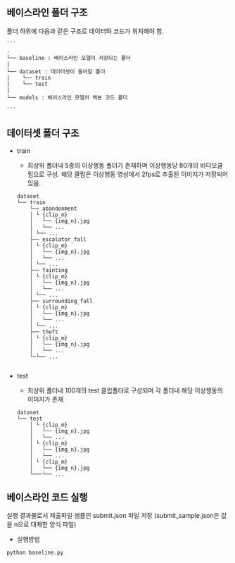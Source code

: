## 베이스라인 폴더 구조
폴더 하위에 다음과 같은 구조로 데이터와 코드가 위치해야 함.

    ```
    .
    └── baseline : 베이스라인 모델이 저장되는 폴더  
    |
    └── dataset : 데이터셋이 들어갈 폴더
    |    └── train
    |    └── test
    |
    └── models : 베이스라인 모델의 백본 코드 폴더
        
    ```

## 데이터셋 폴더 구조

* train
    * 최상위 폴더내 5종의 이상행동 폴더가 존재하며 이상행동당 80개의 비디오클립으로 구성.
      해당 클립은 이상행동 영상에서 2fps로 추출된 이미지가 저장되어 있음.
      
    ```
    dataset
    └── train
        └── abandonment
        │ └ {clip_m}
        │   └── {img_n}.jpg
        │   └── ...
        │ └── ...
        ├── escalator_fall
        │ └ {clip_m}
        │   └── {img_n}.jpg
        │   └── ...
        │ └── ...
        ├── fainting
        │ └ {clip_m}
        │   └── {img_n}.jpg
        │   └── ...
        │ └── ...
        ├── surrounding_fall
        │ └ {clip_m}
        │   └── {img_n}.jpg
        │   └── ...
        │ └── ...
        ├── theft
        │ └ {clip_m}
        │   └── {img_n}.jpg
        │   └── ...
        └─└── ...  
        
    ```
  
* test
    * 최상위 폴더내 100개의 test 클립폴더로 구성되며 각 폴더내 해당 이상행동의 이미지가 존재
    ```
    dataset
    └── test
        │ └ {clip_m}
        │   └── {img_n}.jpg
        │   └── ...
        │ └ {clip_m}
        │   └── {img_n}.jpg
        │   └── ...
        │ └ {clip_m}
        │   └── {img_n}.jpg
        └───└── ...
    ```
  
## 베이스라인 코드 실행

실행 결과물로서 제출파일 샘플인 submit.json 파일 저장 (submit_sample.json은 값을 n으로 대체한 양식 파일)

* 실행방법
```
python baseline.py
```
